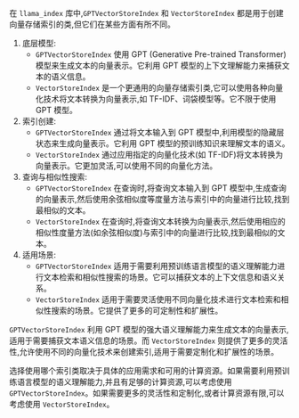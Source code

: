 在 `llama_index` 库中,`GPTVectorStoreIndex` 和 `VectorStoreIndex` 都是用于创建向量存储索引的类,但它们在某些方面有所不同。



1.  底层模型: 
    - `GPTVectorStoreIndex` 使用 GPT (Generative Pre-trained Transformer) 模型来生成文本的向量表示。它利用 GPT 模型的上下文理解能力来捕获文本的语义信息。
    - `VectorStoreIndex` 是一个更通用的向量存储索引类,它可以使用各种向量化技术将文本转换为向量表示,如 TF-IDF、词袋模型等。它不限于使用 GPT 模型。
2.  索引创建: 
    - `GPTVectorStoreIndex` 通过将文本输入到 GPT 模型中,利用模型的隐藏层状态来生成向量表示。它利用 GPT 模型的预训练知识来理解文本的语义。
    - `VectorStoreIndex` 通过应用指定的向量化技术(如 TF-IDF)将文本转换为向量表示。它更加灵活,可以使用不同的向量化方法。
3.  查询与相似性搜索: 
    - `GPTVectorStoreIndex` 在查询时,将查询文本输入到 GPT 模型中,生成查询的向量表示,然后使用余弦相似度等度量方法与索引中的向量进行比较,找到最相似的文本。
    - `VectorStoreIndex` 在查询时,将查询文本转换为向量表示,然后使用相应的相似性度量方法(如余弦相似度)与索引中的向量进行比较,找到最相似的文本。
4.  适用场景: 
    - `GPTVectorStoreIndex` 适用于需要利用预训练语言模型的语义理解能力进行文本检索和相似性搜索的场景。它可以捕获文本的上下文信息和语义关系。
    - `VectorStoreIndex` 适用于需要灵活使用不同向量化技术进行文本检索和相似性搜索的场景。它提供了更多的可定制性和扩展性。



`GPTVectorStoreIndex` 利用 GPT 模型的强大语义理解能力来生成文本的向量表示,适用于需要捕获文本语义信息的场景。而 `VectorStoreIndex` 则提供了更多的灵活性,允许使用不同的向量化技术来创建索引,适用于需要定制化和扩展性的场景。



选择使用哪个索引类取决于具体的应用需求和可用的计算资源。如果需要利用预训练语言模型的语义理解能力,并且有足够的计算资源,可以考虑使用 `GPTVectorStoreIndex`。如果需要更多的灵活性和定制化,或者计算资源有限,可以考虑使用 `VectorStoreIndex`。

